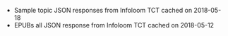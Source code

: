 * Sample topic JSON responses from Infoloom TCT cached on 2018-05-18
* EPUBs all JSON response from Infoloom TCT cached on 2018-05-12
 